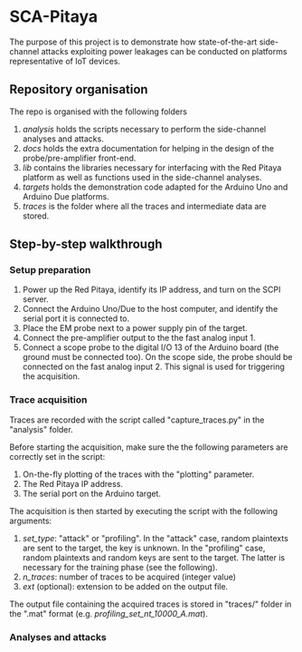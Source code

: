 # SCA-Pitaya

The purpose of this project is to demonstrate how state-of-the-art side-channel attacks exploiting power leakages can be conducted on platforms representative of IoT devices.

## Repository organisation

The repo is organised with the following folders
1. _analysis_ holds the scripts necessary to perform the side-channel analyses and attacks.
2. _docs_ holds the extra documentation for helping in the design of the probe/pre-amplifier front-end.
3. _lib_ contains the libraries necessary for interfacing with the Red Pitaya platform as well as functions used in the side-channel analyses.
4. _targets_ holds the demonstration code adapted for the Arduino Uno and Arduino Due platforms.
5. _traces_ is the folder where all the traces and intermediate data are stored.

## Step-by-step walkthrough

### Setup preparation

1. Power up the Red Pitaya, identify its IP address, and turn on the SCPI server.
2. Connect the Arduino Uno/Due to the host computer, and identify the serial port it is connected to.
3. Place the EM probe next to a power supply pin of the target.
4. Connect the pre-amplifier output to the the fast analog input 1.
5. Connect a scope probe to the digital I/O 13 of the Arduino board (the ground must be connected too).
On the scope side, the probe should be connected on the fast analog input 2.
This signal is used for triggering the acquisition.

### Trace acquisition

Traces are recorded with the script called "capture_traces.py" in the "analysis" folder.

Before starting the acquisition, make sure the the following parameters are correctly set in the script:
1. On-the-fly plotting of the traces with the "plotting" parameter.
2. The Red Pitaya IP address.
3. The serial port on the Arduino target.

The acquisition is then started by executing the script with the following arguments:
1. _set_type_: "attack" or "profiling".
In the "attack" case, random plaintexts are sent to the target, the key is unknown.
In the "profiling" case, random plaintexts and random keys are sent to the target.
The latter is necessary for the training phase (see the following).
2. _n_traces_: number of traces to be acquired (integer value)
3. _ext_ (optional): extension to be added on the output file.

The output file containing the acquired traces is stored in "traces/" folder in the ".mat" format (e.g. _profiling_set_nt_10000_A.mat_).



### Analyses and attacks
